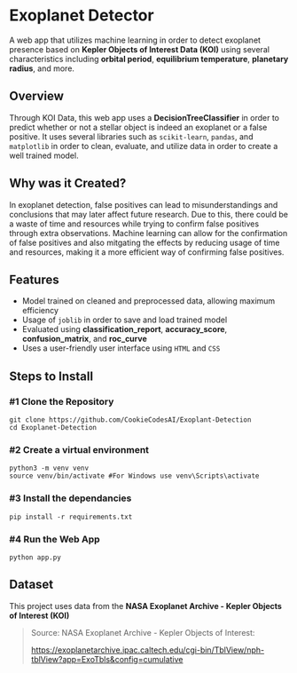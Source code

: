 # Exoplanet Detector

A web app that utilizes machine learning in order to detect exoplanet presence based on **Kepler Objects of Interest Data (KOI)** using several characteristics including **orbital period**, **equilibrium temperature**, **planetary radius**, and more. 

## Overview

Through KOI Data, this web app uses a **DecisionTreeClassifier** in order to predict whether or not a stellar object is indeed an exoplanet or a false positive. It uses several libraries such as ``scikit-learn``, ``pandas``, and ``matplotlib`` in order to clean, evaluate, and utilize data in order to create a well trained model. 

## Why was it Created?

In exoplanet detection, false positives can lead to misunderstandings and conclusions that may later affect future research. Due to this, there could be a waste of time and resources while trying to confirm false positives through extra observations. Machine learning can allow for the confirmation of false positives and also mitgating the effects by reducing usage of time and resources, making it a more efficient way of confirming false positives. 

## Features

-  Model trained on cleaned and preprocessed data, allowing maximum efficiency
-  Usage of ``joblib`` in order to save and load trained model
-  Evaluated using **classification_report**, **accuracy_score**, **confusion_matrix**, and **roc_curve**
-  Uses a user-friendly user interface using ``HTML`` and ``CSS``

## Steps to Install

### #1 Clone the Repository

````{bash}
git clone https://github.com/CookieCodesAI/Exoplant-Detection
cd Exoplanet-Detection
````

### #2 Create a virtual environment

````{bash}
python3 -m venv venv
source venv/bin/activate #For Windows use venv\Scripts\activate
````

### #3 Install the dependancies

````{bash}
pip install -r requirements.txt
````

### #4 Run the Web App

````{bash}
python app.py
````

## Dataset

This project uses data from the **NASA Exoplanet Archive - Kepler Objects of Interest (KOI)**
> Source: NASA Exoplanet Archive - Kepler Objects of Interest:
>
> https://exoplanetarchive.ipac.caltech.edu/cgi-bin/TblView/nph-tblView?app=ExoTbls&config=cumulative
